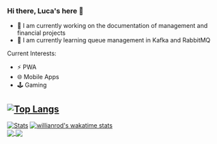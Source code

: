 ### Hi there, Luca's here  👋

- 🔭 I am currently working on the documentation of management and financial projects
- 🌱 I am currently learning queue management in Kafka and RabbitMQ


Current Interests:
- ⚡ PWA 
- 🌐 Mobile Apps
- 🕹️ Gaming

<!--
**LucaBonfanti/LucaBonfanti** is a ✨ _special_ ✨ repository because its `README.md` (this file) appears on your GitHub profile.
-->
[![Top Langs](https://github-readme-stats.vercel.app/api/top-langs/?username=lucabonfanti&layout=compact&hide=css)](https://github.com/anuraghazra/github-readme-stats)
</br>
----
[![Stats ](https://github-readme-stats.vercel.app/api?username=lucabonfanti&hide=stars,contribs&show_icons=true&layout=compact)](https://github.com/anuraghazra/github-readme-stats)
[![willianrod's wakatime stats](https://github-readme-stats.vercel.app/api/wakatime?username=lucabonfanti)](https://wakatime.com/@LucaBonfanti)
</br>
<a href="https://github.com/anuraghazra/github-readme-stats">
  <img align="center" src="https://github-readme-stats.vercel.app/api?username=lucabonfanti&hide=stars,contribs&show_icons=true&layout=compact" />
</a>
<a href="https://wakatime.com/@LucaBonfanti">
  <img align="center" src="https://github-readme-stats.vercel.app/api/wakatime?username=lucabonfanti" />
</a>
